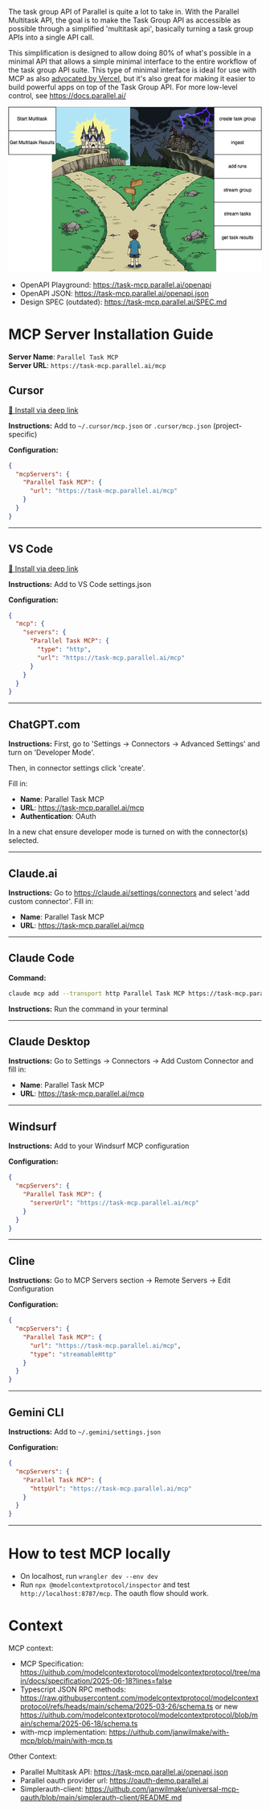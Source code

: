 The task group API of Parallel is quite a lot to take in. With the Parallel Multitask API, the goal is to make the Task Group API as accessible as possible through a simplified 'multitask api', basically turning a task group APIs into a single API call.

This simplification is designed to allow doing 80% of what's possible in a minimal API that allows a simple minimal interface to the entire workflow of the task group API suite. This type of minimal interface is ideal for use with MCP as also [advocated by Vercel](https://vercel.com/blog/the-second-wave-of-mcp-building-for-llms-not-developers#performance-improvements-with-workflow-tools), but it's also great for making it easier to build powerful apps on top of the Task Group API. For more low-level control, see https://docs.parallel.ai/

![task-group-to-url](design.drawio.png)

- OpenAPI Playground: https://task-mcp.parallel.ai/openapi
- OpenAPI JSON: https://task-mcp.parallel.ai/openapi.json
- Design SPEC (outdated): https://task-mcp.parallel.ai/SPEC.md

# MCP Server Installation Guide

**Server Name**: `Parallel Task MCP`  
**Server URL**: `https://task-mcp.parallel.ai/mcp`

## Cursor

[🔗 Install via deep link](https://cursor.com/en/install-mcp?name=Parallel%20Task%20MCP&config=eyJ1cmwiOiJodHRwczovL3Rhc2stbWNwLnBhcmFsbGVsLmFpL21jcCJ9)

**Instructions:** Add to `~/.cursor/mcp.json` or `.cursor/mcp.json` (project-specific)

**Configuration:**

```json
{
  "mcpServers": {
    "Parallel Task MCP": {
      "url": "https://task-mcp.parallel.ai/mcp"
    }
  }
}
```

---

## VS Code

[🔗 Install via deep link](https://insiders.vscode.dev/redirect/mcp/install?name=Parallel%20Task%20MCP&config=%7B%22type%22%3A%22http%22%2C%22url%22%3A%22https%3A%2F%2Ftask-mcp.parallel.ai%2Fmcp%22%7D)

**Instructions:** Add to VS Code settings.json

**Configuration:**

```json
{
  "mcp": {
    "servers": {
      "Parallel Task MCP": {
        "type": "http",
        "url": "https://task-mcp.parallel.ai/mcp"
      }
    }
  }
}
```

---

## ChatGPT.com

**Instructions:** First, go to 'Settings -> Connectors -> Advanced Settings' and turn on 'Developer Mode'.

Then, in connector settings click 'create'.

Fill in:

- **Name**: Parallel Task MCP
- **URL**: https://task-mcp.parallel.ai/mcp
- **Authentication**: OAuth

In a new chat ensure developer mode is turned on with the connector(s) selected.

---

## Claude.ai

**Instructions:** Go to https://claude.ai/settings/connectors and select 'add custom connector'. Fill in:

- **Name**: Parallel Task MCP
- **URL**: https://task-mcp.parallel.ai/mcp

---

## Claude Code

**Command:**

```bash
claude mcp add --transport http Parallel Task MCP https://task-mcp.parallel.ai/mcp
```

**Instructions:** Run the command in your terminal

---

## Claude Desktop

**Instructions:** Go to Settings → Connectors → Add Custom Connector and fill in:

- **Name**: Parallel Task MCP
- **URL**: https://task-mcp.parallel.ai/mcp

---

## Windsurf

**Instructions:** Add to your Windsurf MCP configuration

**Configuration:**

```json
{
  "mcpServers": {
    "Parallel Task MCP": {
      "serverUrl": "https://task-mcp.parallel.ai/mcp"
    }
  }
}
```

---

## Cline

**Instructions:** Go to MCP Servers section → Remote Servers → Edit Configuration

**Configuration:**

```json
{
  "mcpServers": {
    "Parallel Task MCP": {
      "url": "https://task-mcp.parallel.ai/mcp",
      "type": "streamableHttp"
    }
  }
}
```

---

## Gemini CLI

**Instructions:** Add to `~/.gemini/settings.json`

**Configuration:**

```json
{
  "mcpServers": {
    "Parallel Task MCP": {
      "httpUrl": "https://task-mcp.parallel.ai/mcp"
    }
  }
}
```

---

# How to test MCP locally

- On localhost, run `wrangler dev --env dev`
- Run `npx @modelcontextprotocol/inspector` and test `http://localhost:8787/mcp`. The oauth flow should work.

# Context

MCP context:

- MCP Specification: https://uithub.com/modelcontextprotocol/modelcontextprotocol/tree/main/docs/specification/2025-06-18?lines=false
- Typescript JSON RPC methods: https://raw.githubusercontent.com/modelcontextprotocol/modelcontextprotocol/refs/heads/main/schema/2025-03-26/schema.ts or new https://uithub.com/modelcontextprotocol/modelcontextprotocol/blob/main/schema/2025-06-18/schema.ts
- with-mcp implementation: https://uithub.com/janwilmake/with-mcp/blob/main/with-mcp.ts

Other Context:

- Parallel Multitask API: https://task-mcp.parallel.ai/openapi.json
- Parallel oauth provider url: https://oauth-demo.parallel.ai
- Simplerauth-client: https://uithub.com/janwilmake/universal-mcp-oauth/blob/main/simplerauth-client/README.md
